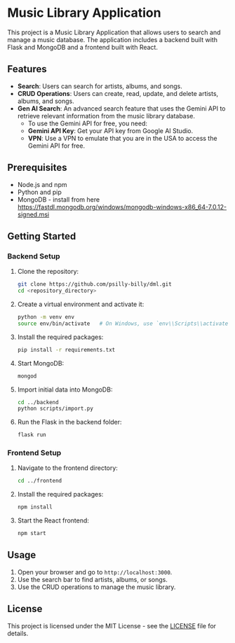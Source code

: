# Music Library Application

This project is a Music Library Application that allows users to search and manage a music database. The application includes a backend built with Flask and MongoDB and a frontend built with React.

## Features

- **Search**: Users can search for artists, albums, and songs.
- **CRUD Operations**: Users can create, read, update, and delete artists, albums, and songs.
- **Gen AI Search**: An advanced search feature that uses the Gemini API to retrieve relevant information from the music library database. 
     - To use the Gemini API for free, you need:
     - **Gemini API Key**: Get your API key from Google AI Studio.
     - **VPN**: Use a VPN to emulate that you are in the USA to access the Gemini API for free.
     

## Prerequisites

- Node.js and npm
- Python and pip
- MongoDB - install from here https://fastdl.mongodb.org/windows/mongodb-windows-x86_64-7.0.12-signed.msi

## Getting Started

### Backend Setup

1. Clone the repository:
    ```sh
    git clone https://github.com/psilly-billy/dml.git
    cd <repository_directory>
    ```

2. Create a virtual environment and activate it:
    ```sh
    python -m venv env
    source env/bin/activate   # On Windows, use `env\\Scripts\\activate`
    ```

3. Install the required packages:
    ```sh
    pip install -r requirements.txt
    ```

4. Start MongoDB:
    ```sh
    mongod
    ```

5. Import initial data into MongoDB:
    ```sh
    cd ../backend
    python scripts/import.py
    ```

6. Run the Flask in the backend folder:
    ```sh
    flask run
    ```

### Frontend Setup

1. Navigate to the frontend directory:
    ```sh
    cd ../frontend
    ```

2. Install the required packages:
    ```sh
    npm install
    ```

3. Start the React frontend:
    ```sh
    npm start
    ```


## Usage

1. Open your browser and go to `http://localhost:3000`.
2. Use the search bar to find artists, albums, or songs.
3. Use the CRUD operations to manage the music library.

## License

This project is licensed under the MIT License - see the [LICENSE](LICENSE) file for details.
